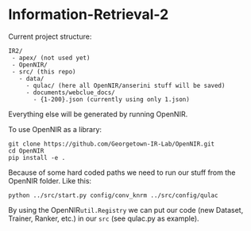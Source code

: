 # Information-Retrieval-2

Current project structure:
```
IR2/
 - apex/ (not used yet)
 - OpenNIR/
 - src/ (this repo)
   - data/
     - qulac/ (here all OpenNIR/anserini stuff will be saved)
     - documents/webclue_docs/
       - {1-200}.json (currently using only 1.json)
```
Everything else will be generated by running OpenNIR.

To use OpenNIR as a library:
```
git clone https://github.com/Georgetown-IR-Lab/OpenNIR.git
cd OpenNIR
pip install -e .
```
Because of some hard coded paths we need to run our stuff from the OpenNIR folder. Like this:
``` 
python ../src/start.py config/conv_knrm ../src/config/qulac
```
By using the OpenNIR`util.Registry` we can put our code (new Dataset, Trainer, Ranker, etc.) in our `src` (see qulac.py as example).
